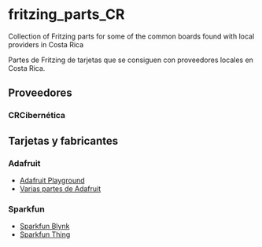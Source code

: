 # fritzing_parts_CR
Collection of Fritzing parts for some of the common boards found with local providers in Costa Rica

Partes de Fritzing de tarjetas que se consiguen con proveedores locales en Costa Rica.

## Proveedores
### CRCibernética

## Tarjetas y fabricantes
### Adafruit
* [Adafruit Playground](https://github.com/adafruit/Fritzing-Library/raw/master/CircuitPlayground.fzbz)
* [Varias partes de Adafruit](https://github.com/adafruit/Fritzing-Library/raw/master/AdaFruit.fzbz)
### Sparkfun
* [Sparkfun Blynk](https://github.com/sparkfun/Fritzing_Parts/raw/master/products/13794_sfe_blynk_board-esp8266.fzpz)
* [Sparkfun Thing](https://github.com/sparkfun/Fritzing_Parts/raw/master/products/13231_sfe_esp8266_thing.fzpz)
